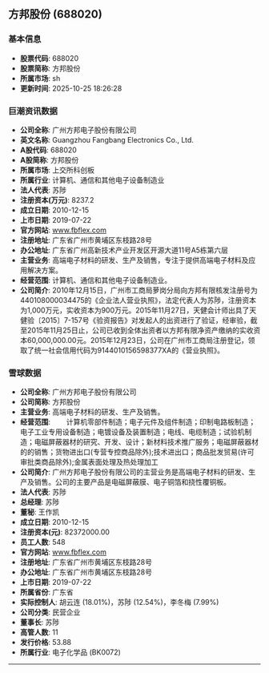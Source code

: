 ## 方邦股份 (688020)

### 基本信息

- **股票代码**: 688020
- **股票简称**: 方邦股份
- **所属市场**: sh
- **更新时间**: 2025-10-25 18:26:28

### 巨潮资讯数据

- **公司全称**: 广州方邦电子股份有限公司
- **英文名称**: Guangzhou Fangbang Electronics Co., Ltd.
- **A股代码**: 688020
- **A股简称**: 方邦股份
- **所属市场**: 上交所科创板
- **所属行业**: 计算机、通信和其他电子设备制造业
- **法人代表**: 苏陟
- **注册资本(万元)**: 8237.2
- **成立日期**: 2010-12-15
- **上市日期**: 2019-07-22
- **官方网站**: www.fbflex.com
- **注册地址**: 广东省广州市黄埔区东枝路28号
- **办公地址**: 广东省广州高新技术产业开发区开源大道11号A5栋第六层
- **主营业务**: 高端电子材料的研发、生产及销售，专注于提供高端电子材料及应用解决方案。
- **经营范围**: 计算机、通信和其他电子设备制造业。
- **公司简介**: 2010年12月15日，广州市工商局萝岗分局向方邦有限核发注册号为440108000034475的《企业法人营业执照》，法定代表人为苏陟，注册资本为1,000万元，实收资本为900万元。2015年11月27日，天健会计师出具了天健验〔2015〕7-157号《验资报告》对发起人的出资进行了验证，经审验，截至2015年11月25日止，公司已收到全体出资者以方邦有限净资产缴纳的实收资本60,000,000.00元。2015年12月23日，公司在广州市工商局注册登记，领取了统一社会信用代码为9144010156598377XA的《营业执照》。

### 雪球数据

- **公司全称**: 广州方邦电子股份有限公司
- **公司简称**: 方邦股份
- **主营业务**: 高端电子材料的研发、生产及销售。
- **经营范围**: 　　计算机零部件制造；电子元件及组件制造；印制电路板制造；电子工业专用设备制造；电镀设备及装置制造；电线、电缆制造；试验机制造；电磁屏蔽器材的研究、开发、设计；新材料技术推广服务；电磁屏蔽器材的的销售；货物进出口(专营专控商品除外);技术进出口；商品批发贸易(许可审批类商品除外);金属表面处理及热处理加工
- **公司简介**: 广州方邦电子股份有限公司的主营业务是高端电子材料的研发、生产及销售。公司的主要产品是电磁屏蔽膜、电子铜箔和挠性覆铜板。
- **法人代表**: 苏陟
- **总经理**: 苏陟
- **董秘**: 王作凯
- **成立日期**: 2010-12-15
- **注册资本(元)**: 82372000.00
- **员工人数**: 548
- **官方网站**: www.fbflex.com
- **注册地址**: 广东省广州市黄埔区东枝路28号
- **办公地址**: 广东省广州市黄埔区东枝路28号
- **上市日期**: 2019-07-22
- **所属省份**: 广东省
- **实际控制人**: 胡云连 (18.01%)，苏陟 (12.54%)，李冬梅 (7.99%)
- **公司分类**: 民营企业
- **董事长**: 苏陟
- **高管人数**: 11
- **发行价格**: 53.88
- **所属行业**: 电子化学品 (BK0072)

---